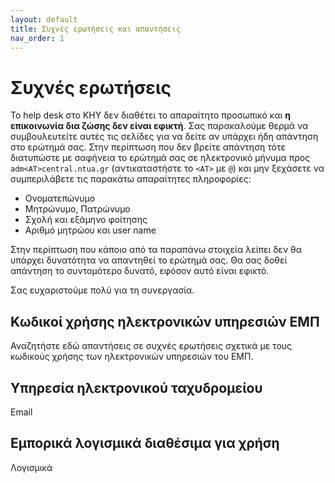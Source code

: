 ```yaml
---
layout: default
title: Συχνές ερωτήσεις και απαντήσεις
nav_order: 1
---
```


# Συχνές ερωτήσεις

Το help desk στο ΚΗΥ δεν διαθέτει το απαραίτητο προσωπικό και **η επικοινωνία δια ζώσης δεν είναι εφικτή**. Σας παρακαλούμε θερμά να συμβουλευτείτε αυτές τις σελίδες για να δείτε αν υπάρχει ήδη απάντηση στο ερώτημά σας. Στην περίπτωση που δεν βρείτε απάντηση τότε διατυπώστε με σαφήνεια το ερώτημά σας σε ηλεκτρονικό μήνυμα προς `adm<AT>central.ntua.gr` (αντικαταστήστε το `<ΑΤ>` με `@`) και μην ξεχάσετε να συμπεριλάβετε τις παρακάτω απαραίτητες πληροφορίες:

- Ονοματεπώνυμο
- Μητρώνυμο, Πατρώνυμο
- Σχολή και εξάμηνο φοίτησης
- Αριθμό μητρώου και user name

Στην περίπτωση που κάποιο από τα παραπάνω στοιχεία λείπει δεν θα υπάρχει δυνατότητα να απαντηθεί το ερώτημά σας. Θα σας δοθεί απάντηση το συντομότερο δυνατό, εφόσον αυτό είναι εφικτό.

Σας ευχαριστούμε πολύ για τη συνεργασία.

## Κωδικοί χρήσης ηλεκτρονικών υπηρεσιών ΕΜΠ

Αναζητήστε εδώ απαντήσεις σε συχνές ερωτήσεις σχετικά με τους κωδικούς χρήσης των ηλεκτρονικών υπηρεσιών του ΕΜΠ.

## Υπηρεσία ηλεκτρονικού ταχυδρομείου

Email

## Εμπορικά λογισμικά διαθέσιμα για χρήση

Λογισμικά
